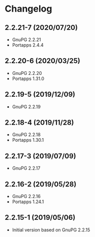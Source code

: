 # Changelog

## 2.2.21-7 (2020/07/20)

* GnuPG 2.2.21
* Portapps 2.4.4

## 2.2.20-6 (2020/03/25)

* GnuPG 2.2.20
* Portapps 1.31.0

## 2.2.19-5 (2019/12/09)

* GnuPG 2.2.19

## 2.2.18-4 (2019/11/28)

* GnuPG 2.2.18
* Portapps 1.30.1

## 2.2.17-3 (2019/07/09)

* GnuPG 2.2.17

## 2.2.16-2 (2019/05/28)

* GnuPG 2.2.16
* Portapps 1.24.1

## 2.2.15-1 (2019/05/06)

* Initial version based on GnuPG 2.2.15
